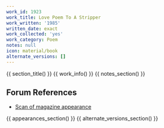 ```yaml
---
work_id: 1923
work_title: Love Poem To A Stripper
work_written: '1985'
written_date: exact
work_collected: 'yes'
work_category: Poem
notes: null
icon: material/book
alternate_versions: []
---
```


{{ section_title() }}
{{ work_info() }}
{{ notes_section() }}
## Forum References
- [Scan of magazine appearance](https://bukowskiforum.com/threads/prism-international-fall-1985-v-24-n-1.8962/)

{{ appearances_section() }}
{{ alternate_versions_section() }}